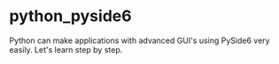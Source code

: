 # python_pyside6
Python can make applications with advanced GUI's using PySide6 very easily. Let's learn step by step.
